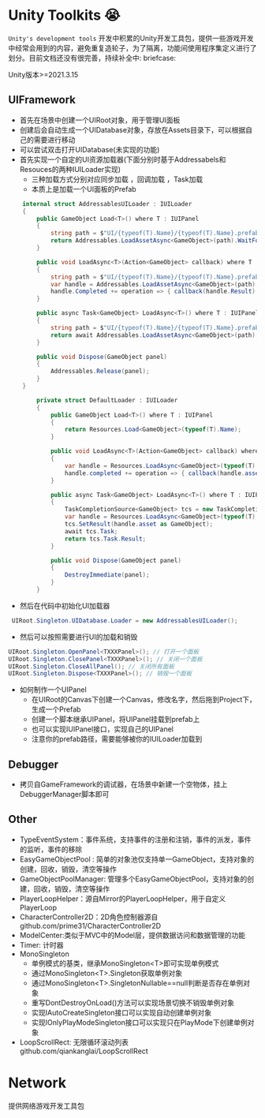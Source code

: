 # Unity Toolkits :sob:

`Unity's development tools`
开发中积累的Unity开发工具包，提供一些游戏开发中经常会用到的内容，避免重复造轮子，为了隔离，功能间使用程序集定义进行了划分。目前文档还没有很完善，持续补全中:
briefcase:

Unity版本>=2021.3.15

[//]: # (# 推荐的框架结构)

## UIFramework

- 首先在场景中创建一个UIRoot对象，用于管理UI面板
- 创建后会自动生成一个UIDatabase对象，存放在Assets目录下，可以根据自己的需要进行移动
- 可以尝试双击打开UIDatabase(未实现的功能)
- 首先实现一个自定的UI资源加载器(下面分别时基于Addressabels和Resouces的两种IUILoader实现)
    - 三种加载方式分别对应同步加载 ，回调加载 ，Task加载
    - 本质上是加载一个UI面板的Prefab

```csharp
    internal struct AddressablesUILoader : IUILoader
    {
        public GameObject Load<T>() where T : IUIPanel
        {
            string path = $"UI/{typeof(T).Name}/{typeof(T).Name}.prefab";
            return Addressables.LoadAssetAsync<GameObject>(path).WaitForCompletion();
        }

        public void LoadAsync<T>(Action<GameObject> callback) where T : IUIPanel
        {
            string path = $"UI/{typeof(T).Name}/{typeof(T).Name}.prefab";
            var handle = Addressables.LoadAssetAsync<GameObject>(path);
            handle.Completed += operation => { callback(handle.Result); };
        }

        public async Task<GameObject> LoadAsync<T>() where T : IUIPanel
        {
            string path = $"UI/{typeof(T).Name}/{typeof(T).Name}.prefab";
            return await Addressables.LoadAssetAsync<GameObject>(path);
        }

        public void Dispose(GameObject panel)
        {
            Addressables.Release(panel);
        }
    }
```

```csharp
        private struct DefaultLoader : IUILoader
        {
            public GameObject Load<T>() where T : IUIPanel
            {
                return Resources.Load<GameObject>(typeof(T).Name);
            }

            public void LoadAsync<T>(Action<GameObject> callback) where T : IUIPanel
            {
                var handle = Resources.LoadAsync<GameObject>(typeof(T).Name);
                handle.completed += operation => { callback(handle.asset as GameObject); };
            }

            public async Task<GameObject> LoadAsync<T>() where T : IUIPanel
            {
                TaskCompletionSource<GameObject> tcs = new TaskCompletionSource<GameObject>();
                var handle = Resources.LoadAsync<GameObject>(typeof(T).Name);
                tcs.SetResult(handle.asset as GameObject);
                await tcs.Task;
                return tcs.Task.Result;
            }

            public void Dispose(GameObject panel)
            {
                DestroyImmediate(panel);
            }
        }
```

- 然后在代码中初始化UI加载器

```csharp
 UIRoot.Singleton.UIDatabase.Loader = new AddressablesUILoader();
```

- 然后可以按照需要进行UI的加载和销毁

```csharp
UIRoot.Singleton.OpenPanel<TXXXPanel>(); // 打开一个面板
UIRoot.Singleton.ClosePanel<TXXXPanel>(); // 关闭一个面板
UIRoot.Singleton.CloseAllPanel(); // 关闭所有面板
UIRoot.Singleton.Dispose<TXXXPanel>(); // 销毁一个面板
```

- 如何制作一个UIPanel
    - 在UIRoot的Canvas下创建一个Canvas，修改名字，然后拖到Project下，生成一个Prefab
    - 创建一个脚本继承UIPanel，将UIPanel挂载到prefab上
    - 也可以实现IUIPanel接口，实现自己的UIPanel
    - 注意你的prefab路径，需要能够被你的IUILoader加载到

## Debugger

- 拷贝自GameFramework的调试器，在场景中新建一个空物体，挂上DebuggerManager脚本即可

## Other

- TypeEventSystem：事件系统，支持事件的注册和注销，事件的派发，事件的监听，事件的移除
- EasyGameObjectPool : 简单的对象池仅支持单一GameObject，支持对象的创建，回收，销毁，清空等操作
- GameObjectPoolManager: 管理多个EasyGameObjectPool，支持对象的创建，回收，销毁，清空等操作
- PlayerLoopHelper：源自Mirror的PlayerLoopHelper，用于自定义PlayerLoop
- CharacterController2D：2D角色控制器源自github.com/prime31/CharacterController2D
- ModelCenter:类似于MVC中的Model层，提供数据访问和数据管理的功能
- Timer: 计时器
- MonoSingleton
    - 单例模式的基类，继承MonoSingleton\<T>即可实现单例模式
    - 通过MonoSingleton\<T>.Singleton获取单例对象
    - 通过MonoSingleton\<T>.SingletonNullable==null判断是否存在单例对象
    - 重写DontDestroyOnLoad()方法可以实现场景切换不销毁单例对象
    - 实现IAutoCreateSingleton接口可以实现自动创建单例对象
    - 实现IOnlyPlayModeSingleton接口可以实现只在PlayMode下创建单例对象
- LoopScrollRect: 无限循环滚动列表 github.com/qiankanglai/LoopScrollRect

# Network

提供网络游戏开发工具包
